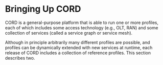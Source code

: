 # Bringing Up CORD

CORD is a general-purpose platform that is able to run one or more
profiles, each of which includes some access technology (e.g., OLT,
RAN) and some collection of services (called a service graph or
service mesh).

Although in principle arbitrarily many different profiles are
possible, and profiles can be dynamically extended with new services
at runtime, each release of CORD includes a collection of reference
profiles. This section describes two.

